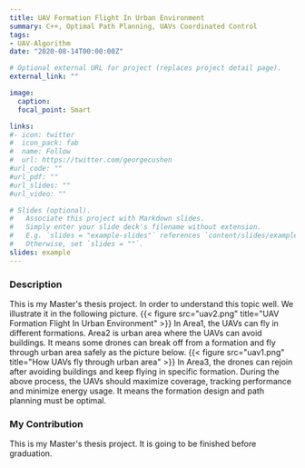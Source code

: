 ```yaml
---
title: UAV Formation Flight In Urban Environment 
summary: C++, Optimal Path Planning, UAVs Coordinated Control
tags:
- UAV-Algorithm
date: "2020-08-14T00:00:00Z"

# Optional external URL for project (replaces project detail page).
external_link: ""

image:
  caption: 
  focal_point: Smart

links:
#- icon: twitter
#  icon_pack: fab
#  name: Follow
#  url: https://twitter.com/georgecushen
#url_code: ""
#url_pdf: ""
#url_slides: ""
#url_video: ""

# Slides (optional).
#   Associate this project with Markdown slides.
#   Simply enter your slide deck's filename without extension.
#   E.g. `slides = "example-slides"` references `content/slides/example-slides.md`.
#   Otherwise, set `slides = ""`.
slides: example
---
```

### Description
This is my Master's thesis project. In order to understand this topic well. We illustrate it in the following picture.
{{< figure src="uav2.png" title="UAV Formation Flight In Urban Environment" >}}
In Area1, the UAVs can fly in different formations. Area2 is urban area where the UAVs can avoid buildings. It means some drones can break off from a formation and fly through urban area safely as the picture below.
{{< figure src="uav1.png" title="How UAVs fly through urban area" >}}
In Area3, the drones can rejoin after avoiding buildings and keep flying in specific formation. During the above process, the UAVs should maximize coverage, tracking performance and minimize energy usage. It means the formation design and path planning must be optimal.
### My Contribution
This is my Master's thesis project. It is going to be finished before graduation.
